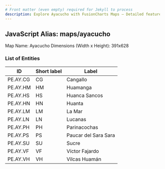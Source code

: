 ```yaml
---
# Front matter (even empty) required for Jekyll to process
description: Explore Ayacucho with FusionCharts Maps – Detailed features for seamless integration. Try now & enhance your data visualization today! 
---
```


## JavaScript Alias: maps/ayacucho

Map Name: Ayacucho
Dimensions (Width x Height): 391x628


### List of Entities

ID | Short label | Label
---|---|---|
PE.AY.CG| CG | Cangallo
PE.AY.HM| HM | Huamanga
PE.AY.HS| HS | Huanca Sancos
PE.AY.HN| HN | Huanta
PE.AY.LM| LM | La Mar
PE.AY.LN| LN | Lucanas
PE.AY.PH| PH | Parinacochas
PE.AY.PS| PS | Paucar del Sara Sara
PE.AY.SU| SU | Sucre
PE.AY.VF| VF | Víctor Fajardo
PE.AY.VH| VH | Vilcas Huamán
